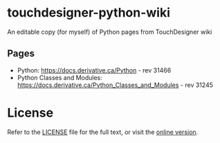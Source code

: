 # touchdesigner-python-wiki
An editable copy (for myself) of Python pages from TouchDesigner wiki

## Pages
* Python: https://docs.derivative.ca/Python - rev 31466
* Python Classes and Modules: https://docs.derivative.ca/Python_Classes_and_Modules - rev 31245

# License
Refer to the [LICENSE](LICENSE) file for the full text, or visit the [online version](https://creativecommons.org/licenses/by-sa/4.0/legalcode.en).
